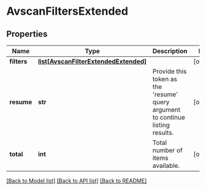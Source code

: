 # AvscanFiltersExtended

## Properties
Name | Type | Description | Notes
------------ | ------------- | ------------- | -------------
**filters** | [**list[AvscanFilterExtendedExtended]**](AvscanFilterExtendedExtended.md) |  | [optional] 
**resume** | **str** | Provide this token as the &#39;resume&#39; query argument to continue listing results. | [optional] 
**total** | **int** | Total number of items available. | [optional] 

[[Back to Model list]](../README.md#documentation-for-models) [[Back to API list]](../README.md#documentation-for-api-endpoints) [[Back to README]](../README.md)


